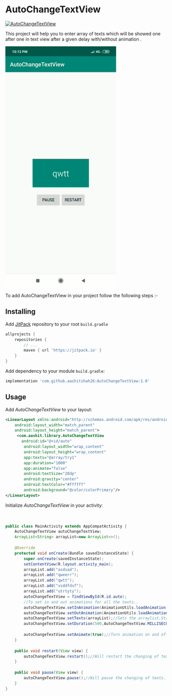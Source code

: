 # AutoChangeTextView
[![AutoChangeTextView](https://jitpack.io/v/aashitshah26/AutoChangeTextView.svg)](https://jitpack.io/#aashitshah26/AutoChangeTextView)

This project will help you to enter array of texts which will be showed one after one in text view after a given delay with/without animation .

![](20190807_221654.gif)

To add AutoChangeTextView in your project follow the following steps :-

## Installing

Add [JitPack](https://jitpack.io) repository to your root `build.gradle`

```gradle
allprojects {
    repositories {
        // ...
        maven { url 'https://jitpack.io' }
    }
}
```
Add dependency to your module `build.gradle`:

```gradle
implementation 'com.github.aashitshah26:AutoChangeTextView:1.0'
```

## Usage

Add *AutoChangeTextView* to your layout:

```xml
<LinearLayout xmlns:android="http://schemas.android.com/apk/res/android"
    android:layout_width="match_parent"
    android:layout_height="match_parent">
     <com.aashit.library.AutoChangeTextView
       android:id="@+id/auto"
        android:layout_width="wrap_content"
        android:layout_height="wrap_content"
        app:texts="@array/try1"
        app:duration="1000"
        app:animate="false"
        android:textSize="20dp"
        android:gravity="center"
        android:textColor="#ffffff"
        android:background="@color/colorPrimary"/>
</LinearLayout>
```

Initialize *AutoChangeTextView* in your activity:

```java


public class MainActivity extends AppCompatActivity {
    AutoChangeTextView autoChangeTextView;
    ArrayList<String> arrayList=new ArrayList<>();

    @Override
    protected void onCreate(Bundle savedInstanceState) {
        super.onCreate(savedInstanceState);
        setContentView(R.layout.activity_main);
        arrayList.add("asdsad");
        arrayList.add("qweerr");
        arrayList.add("qwtt");
        arrayList.add("vsddfdsf");
        arrayList.add("utrtyty");
        autoChangeTextView = findViewById(R.id.auto);
        //To set in and out animations for all the texts.. 
        autoChangeTextView.setInAnimation(AnimationUtils.loadAnimation(this,android.R.anim.slide_in_left));
        autoChangeTextView.setOutAnimation(AnimationUtils.loadAnimation(this,android.R.anim.slide_out_right));
        autoChangeTextView.setTexts(arrayList);//Sets the arraylist,String array,array resource id as texts.
        autoChangeTextView.setDuration(500,AutoChangeTextView.MILLISECONDS);//Sets the duration of texts change
       
        autoChangeTextView.setAnimate(true);//Turn animation on and off...
    }

    public void restart(View view) {
        autoChangeTextView.restart();//Will restart the changing of texts.
    }

    public void pause(View view) {
        autoChangeTextView.pause();//Will pause the changing of texts.
    }
}
```
